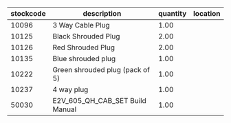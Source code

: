 |stockcode|description|quantity|location|
|---------|-----------|--------|--------|
|10096|3 Way Cable Plug|1.00||
|10125|Black Shrouded Plug|2.00||
|10126|Red Shrouded Plug|2.00||
|10135|Blue shrouded plug|1.00||
|10222|Green shrouded plug (pack of 5)|1.00||
|10237|4 way plug|1.00||
|50030|E2V_605_QH_CAB_SET Build Manual|1.00||

